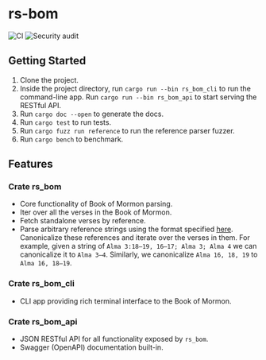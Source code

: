 # rs-bom
![CI](https://github.com/ephraimkunz/rs_bom/workflows/CI/badge.svg)
![Security audit](https://github.com/ephraimkunz/rs_bom/workflows/Security%20audit/badge.svg)

## Getting Started
1. Clone the project.
2. Inside the project directory, run `cargo run --bin rs_bom_cli` to run the command-line app. Run `cargo run --bin rs_bom_api` to start serving the RESTful API.
3. Run `cargo doc --open` to generate the docs.
4. Run `cargo test` to run tests.
5. Run `cargo fuzz run reference` to run the reference parser fuzzer.
6. Run `cargo bench` to benchmark.

## Features
### Crate rs_bom
* Core functionality of Book of Mormon parsing.
* Iter over all the verses in the Book of Mormon. 
* Fetch standalone verses by reference.
* Parse arbitrary reference strings using the format specified [here](https://en.wikipedia.org/wiki/Bible_citation). Canonicalize these references and iterate over the verses in them. For example, given a string of `Alma 3:18–19, 16–17; Alma 3; Alma 4` we can canonicalize it to `Alma 3–4`. Similarly, we canonicalize `Alma 16, 18, 19` to `Alma 16, 18–19`.

### Crate rs_bom_cli
* CLI app providing rich terminal interface to the Book of Mormon.

### Crate rs_bom_api
* JSON RESTful API for all functionality exposed by `rs_bom`.
* Swagger (OpenAPI) documentation built-in.


